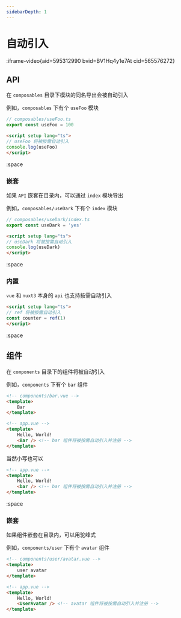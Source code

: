 ```yaml
---
sidebarDepth: 1
---
```


# 自动引入

:iframe-video{aid=595312990 bvid=BV1Hq4y1e7At cid=565576272}

## API

在 `composables` 目录下模块的同名导出会被自动引入

例如，`composables` 下有个 `useFoo` 模块

```ts
// composables/useFoo.ts
export const useFoo = 100
```

```html
<script setup lang="ts">
// useFoo 将被按需自动引入
console.log(useFoo) 
</script>
```

:space

### 嵌套

如果 `API` 嵌套在目录内，可以通过 `index` 模块导出

例如，`composables/useDark` 下有个 `index` 模块

```ts
// composables/useDark/index.ts
export const useDark = 'yes'
```

```html
<script setup lang="ts">
// useDark 将被按需自动引入
console.log(useDark) 
</script>
```

:space

### 内置

`vue` 和 `nuxt3` 本身的 `api` 也支持按需自动引入

```html
<script setup lang="ts">
// ref 将被按需自动引入
const counter = ref(1)
</script>
```


:space


## 组件

在 `components` 目录下的组件将被自动引入

例如，`components` 下有个 `bar` 组件

```html
<!-- components/bar.vue -->
<template>
    Bar
</template>
```

```html
<!-- app.vue -->
<template>
    Hello, World!
    <Bar /> <!-- bar 组件将被按需自动引入并注册 -->
</template>
```

当然小写也可以

```html
<!-- app.vue -->
<template>
    Hello, World!
    <bar /> <!-- bar 组件将被按需自动引入并注册 -->
</template>
```

:space

### 嵌套

如果组件嵌套在目录内，可以用驼峰式

例如，`components/user` 下有个 `avatar` 组件

```html
<!-- components/user/avatar.vue -->
<template>
    user avatar
</template>
```

```html
<!-- app.vue -->
<template>
    Hello, World!
    <UserAvatar /> <!-- avatar 组件将被按需自动引入并注册 -->
</template>
```